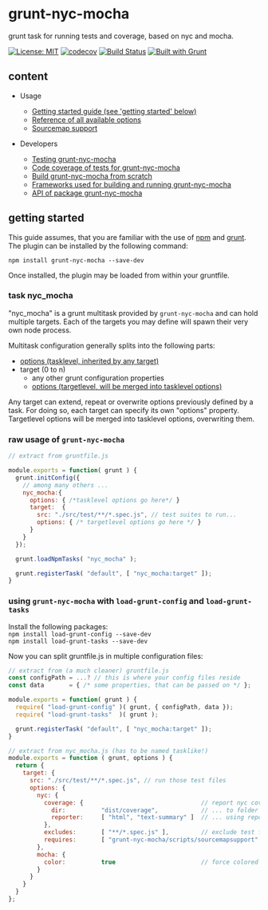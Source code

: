 # grunt-nyc-mocha #

grunt task for running tests and coverage, based on nyc and mocha.

[![License: MIT](https://img.shields.io/badge/License-MIT-yellow.svg)](https://opensource.org/licenses/MIT)
[![codecov](https://codecov.io/gh/db-developer/grunt-nyc-mocha/branch/master/graph/badge.svg)](https://codecov.io/gh/db-developer/grunt-nyc-mocha)
[![Build Status](https://travis-ci.com/db-developer/grunt-nyc-mocha.svg?branch=master)](https://travis-ci.com/db-developer/grunt-nyc-mocha)
[![Built with Grunt](https://cdn.gruntjs.com/builtwith.svg)](https://gruntjs.com/)

## content ##

* Usage
  * [Getting started guide (see 'getting started' below)](#getting-started)
  * [Reference of all available options](docs/options.md)
  * [Sourcemap support](docs/sourcemapsupport.md)

* Developers
  * [Testing grunt-nyc-mocha](docs/grunt.md#testing)
  * [Code coverage of tests for grunt-nyc-mocha](docs/grunt.md#code-coverage)
  * [Build grunt-nyc-mocha from scratch](docs/grunt.md#building)
  * [Frameworks used for building and running grunt-nyc-mocha](docs/frameworks.md)
  * [API of package grunt-nyc-mocha](docs/api.index.md)

## getting started ##

This guide assumes, that you are familiar with the use of [npm](https://npmjs.com "Homepage of npm") and [grunt](https://gruntjs.com "Homepage of grunt").  
The plugin can be installed by the following command:

<code>npm install grunt-nyc-mocha --save-dev</code>

Once installed, the plugin may be loaded from within your gruntfile.

### task nyc_mocha ###

"nyc_mocha" is a grunt multitask provided by <code>grunt-nyc-mocha</code> and
can hold multiple targets. Each of the targets you may define will spawn
their very own node process.

Multitask configuration generally splits into the following parts:

* [options (tasklevel, inherited by any target)](docs/options.md)
* target (0 to n)
  * any other grunt configuration properties
  * [options (targetlevel, will be merged into tasklevel options)](docs/options.md)

Any target can extend, repeat or overwrite options previously defined by a task.
For doing so, each target can specify its own "options" property. Targetlevel
options will be merged into tasklevel options, overwriting them.

### raw usage of <code>grunt-nyc-mocha</code> ###

```javascript
// extract from gruntfile.js

module.exports = function( grunt ) {
  grunt.initConfig({
    // among many others ...
    nyc_mocha:{
      options: { /*tasklevel options go here*/ }
      target:  {
        src: "./src/test/**/*.spec.js", // test suites to run...
        options: { /* targetlevel options go here */ }
      }
    }
  });

  grunt.loadNpmTasks( "nyc_mocha" );

  grunt.registerTask( "default", [ "nyc_mocha:target" ]);
}
```

### using <code>grunt-nyc-mocha</code> with <code>load-grunt-config</code> and <code>load-grunt-tasks</code> ###

Install the following packages:  
<code>npm install load-grunt-config --save-dev</code>  
<code>npm install load-grunt-tasks  --save-dev</code>  

Now you can split gruntfile.js in multiple configuration files:

```javascript
// extract from (a much cleaner) gruntfile.js
const configPath = ...? // this is where your config files reside
const data       = { /* some properties, that can be passed on */ };

module.exports = function( grunt ) {
  require( "load-grunt-config" )( grunt, { configPath, data });
  require( "load-grunt-tasks"  )( grunt );

  grunt.registerTask( "default", [ "nyc_mocha:target" ]);
}
```

```javascript
// extract from nyc_mocha.js (has to be named tasklike!)
module.exports = function ( grunt, options ) {
  return {
    target: {
      src: "./src/test/**/*.spec.js", // run those test files
      options: {
        nyc: {
          coverage: {                                 // report nyc coverage results
            dir:          "dist/coverage",            // ... to folder
            reporter:     [ "html", "text-summary" ]  // ... using reporters
          },
          excludes:       [ "**/*.spec.js" ],         // exclude test files from instrumentation!
          requires:       [ "grunt-nyc-mocha/scripts/sourcemapsupport" ]
        },
        mocha: {
          color:          true                        // force colored output
        }
      }
    }
  }
};
```
